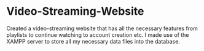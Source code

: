 # Video-Streaming-Website
Created a video-streaming website that has all the necessary features from playlists to continue watching to account creation etc. I made use of the XAMPP server to store all my necessary data files into the database. 
